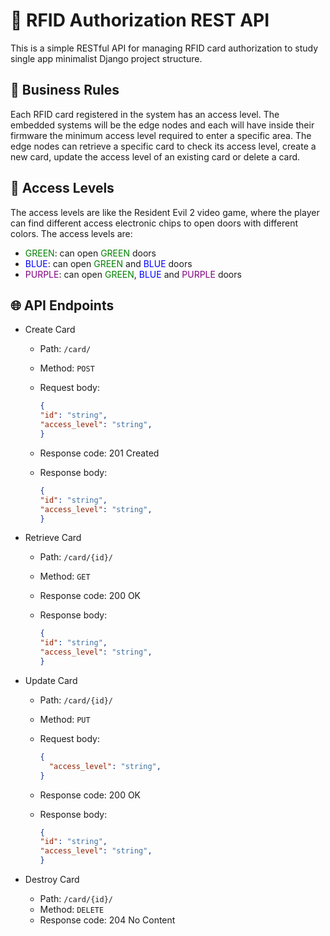 # 🪪 RFID Authorization REST API

This is a simple RESTful API for managing RFID card authorization to study single app minimalist Django project structure.

## 🧩 Business Rules

Each RFID card registered in the system has an access level. The embedded systems will be the edge nodes and each will have inside their firmware the minimum access level required to enter a specific area. The edge nodes can retrieve a specific card to check its access level, create a new card, update the access level of an existing card or delete a card.

## 🚪 Access Levels

The access levels are like the Resident Evil 2 video game, where the player can find different access electronic chips to open doors with different colors. The access levels are:

- <span style="color:green">GREEN</span>: can open <span style="color:green">GREEN</span> doors
- <span style="color:blue">BLUE</span>: can open <span style="color:green">GREEN</span> and <span style="color:blue">BLUE</span> doors
- <span style="color:purple">PURPLE</span>: can open <span style="color:green">GREEN</span>, <span style="color:blue">BLUE</span> and <span style="color:purple">PURPLE</span> doors

## 🌐 API Endpoints

- Create Card
  - Path: `/card/`
  - Method: `POST`
  - Request body:

    ```json
    {
    "id": "string",
    "access_level": "string",
    }
    ```

  - Response code: 201 Created
  - Response body:

    ```json
    {
    "id": "string",
    "access_level": "string",
    }
    ```

- Retrieve Card
  - Path: `/card/{id}/`
  - Method: `GET`

  - Response code: 200 OK
  - Response body:

    ```json
    {
    "id": "string",
    "access_level": "string",
    }
    ```

- Update Card
  - Path: `/card/{id}/`
  - Method: `PUT`
  - Request body:

    ```json
    {
      "access_level": "string",
    }
    ```

  - Response code: 200 OK
  - Response body:

    ```json
    {
    "id": "string",
    "access_level": "string",
    }
    ```

- Destroy Card
  - Path: `/card/{id}/`
  - Method: `DELETE`
  - Response code: 204 No Content
